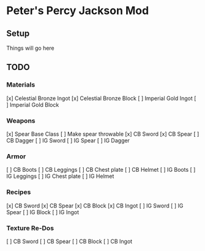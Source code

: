 # Peter's Percy Jackson Mod

## Setup

Things will go here

## TODO

### Materials
[x] Celestial Bronze Ingot
[x] Celestial Bronze Block
[ ] Imperial Gold Ingot
[ ] Imperial Gold Block

### Weapons
[x] Spear Base Class
[ ] Make spear throwable
[x] CB Sword
[x] CB Spear
[ ] CB Dagger
[ ] IG Sword
[ ] IG Spear
[ ] IG Dagger

### Armor
[ ] CB Boots
[ ] CB Leggings
[ ] CB Chest plate
[ ] CB Helmet
[ ] IG Boots
[ ] IG Leggings
[ ] IG Chest plate
[ ] IG Helmet

### Recipes
[x] CB Sword
[x] CB Spear
[x] CB Block
[x] CB Ingot
[ ] IG Sword
[ ] IG Spear
[ ] IG Block
[ ] IG Ingot

### Texture Re-Dos
[ ] CB Sword
[ ] CB Spear
[ ] CB Block
[ ] CB Ingot